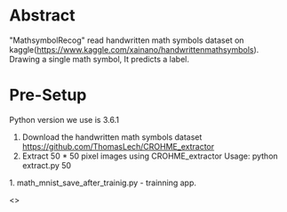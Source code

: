 # Abstract

"MathsymbolRecog" read handwritten math symbols dataset on kaggle(https://www.kaggle.com/xainano/handwrittenmathsymbols). Drawing a single math symbol, It predicts a label.

# Pre-Setup
Python version we use is 3.6.1
1. Download the handwritten math symbols dataset
   https://github.com/ThomasLech/CROHME_extractor
2. Extract 50 * 50 pixel images using CROHME_extractor
   Usage: python extract.py 50
    
<Program Desc.>
1. math_mnist_save_after_trainig.py
    - trainning app.
    
<<scheduled to add contents.....>>